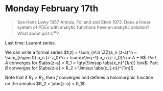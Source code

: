 # Monday February 17th

> See Hans Lewy 1957 Annals, Folland and Stein 1973. Does a linear system of PDEs with analytic functions have an analytic solution? What about just $C^\infty$?

Last time:
Laurent series.

We can write a formal series $f(z) = \sum_{n\in \ZZ}a_n (z-a)^n = \sum_{n\geq 0} a_n (z-z_0)^n + \sum{n\leq -1} a_n (z-z_0)^n = A + B$.
Part $A$ converges for $\abs{z-a} < R_1 = \qty{\limsup \abs{x_n}^{1/n}} \inv$.
Part $B$ converges for $\abs{z-a} > R_2 = \limsup \abs{c_{-n}}^{1/n}$.

Note that if $R_1 > R_2$, then $f$ converges and defines a holomorphic function on the annulus $R_2 < \abs{z-a} < R_1$.
